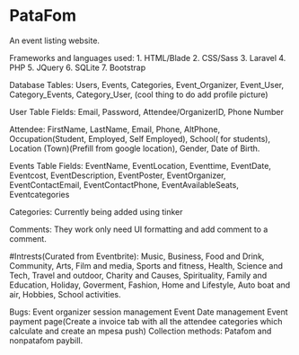 # PataFom
An event listing website.

Frameworks and languages used: 1. HTML/Blade  2. CSS/Sass  3. Laravel  4. PHP 5. JQuery  6. SQLite  7. Bootstrap

Database Tables: Users, Events, Categories, Event_Organizer, Event_User, Category_Events, Category_User, (cool thing to do add profile picture)

User Table Fields: Email, Password, Attendee/OrganizerID, Phone Number

Attendee: FirstName, LastName, Email, Phone, AltPhone, Occupation(Student, Employed, Self Employed), School( for students), Location (Town)(Prefill from google location), Gender, Date of Birth.

Events Table Fields: EventName, EventLocation, Eventtime, EventDate, Eventcost, EventDescription, EventPoster, EventOrganizer, EventContactEmail, EventContactPhone, EventAvailableSeats, Eventcategories

Categories: Currently being added using tinker

Comments: They work only need UI formatting and add comment to a comment.


#Intrests(Curated from Eventbrite): Music, Business, Food and Drink, Community, Arts, Film and media, Sports and fitness, Health, Science and Tech, Travel and outdoor, Charity and Causes, Spirituality, Family and Education, Holiday, Goverment, Fashion, Home and Lifestyle, Auto boat and air, Hobbies, School activities.

Bugs:
Event organizer session management
Event Date management
Event payment page(Create a invoice tab with all the attendee categories which calculate and create an mpesa push)
Collection methods: Patafom and nonpatafom paybill. 

